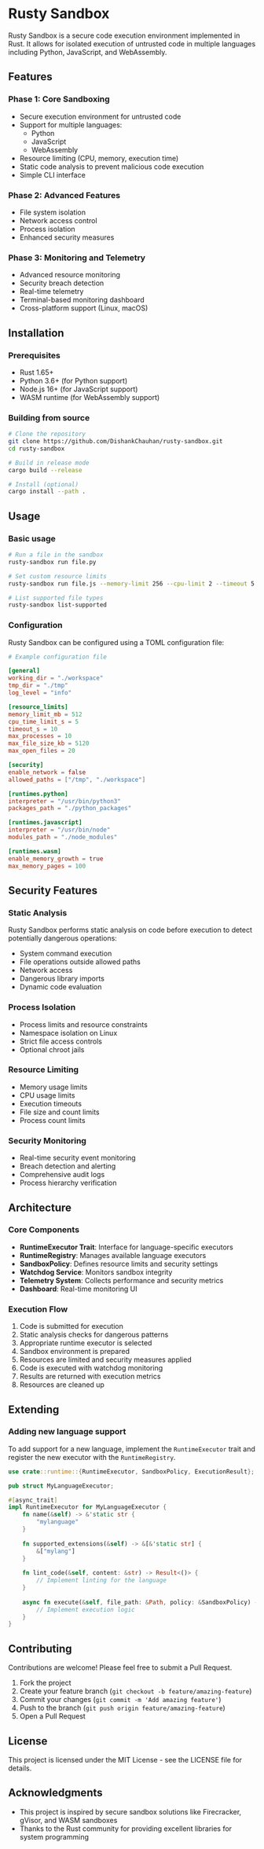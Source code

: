 # Rusty Sandbox

Rusty Sandbox is a secure code execution environment implemented in Rust. It allows for isolated execution of untrusted code in multiple languages including Python, JavaScript, and WebAssembly.

## Features

### Phase 1: Core Sandboxing
- Secure execution environment for untrusted code
- Support for multiple languages:
  - Python
  - JavaScript
  - WebAssembly
- Resource limiting (CPU, memory, execution time)
- Static code analysis to prevent malicious code execution
- Simple CLI interface

### Phase 2: Advanced Features 
- File system isolation
- Network access control
- Process isolation
- Enhanced security measures

### Phase 3: Monitoring and Telemetry
- Advanced resource monitoring
- Security breach detection
- Real-time telemetry
- Terminal-based monitoring dashboard
- Cross-platform support (Linux, macOS)

## Installation

### Prerequisites
- Rust 1.65+
- Python 3.6+ (for Python support)
- Node.js 16+ (for JavaScript support)
- WASM runtime (for WebAssembly support)

### Building from source
```bash
# Clone the repository
git clone https://github.com/DishankChauhan/rusty-sandbox.git
cd rusty-sandbox

# Build in release mode
cargo build --release

# Install (optional)
cargo install --path .
```

## Usage

### Basic usage
```bash
# Run a file in the sandbox
rusty-sandbox run file.py

# Set custom resource limits
rusty-sandbox run file.js --memory-limit 256 --cpu-limit 2 --timeout 5

# List supported file types
rusty-sandbox list-supported
```

### Configuration
Rusty Sandbox can be configured using a TOML configuration file:

```toml
# Example configuration file

[general]
working_dir = "./workspace"
tmp_dir = "./tmp"
log_level = "info"

[resource_limits]
memory_limit_mb = 512
cpu_time_limit_s = 5
timeout_s = 10
max_processes = 10
max_file_size_kb = 5120
max_open_files = 20

[security]
enable_network = false
allowed_paths = ["/tmp", "./workspace"]

[runtimes.python]
interpreter = "/usr/bin/python3"
packages_path = "./python_packages"

[runtimes.javascript]
interpreter = "/usr/bin/node"
modules_path = "./node_modules"

[runtimes.wasm]
enable_memory_growth = true
max_memory_pages = 100
```

## Security Features

### Static Analysis
Rusty Sandbox performs static analysis on code before execution to detect potentially dangerous operations:
- System command execution
- File operations outside allowed paths
- Network access
- Dangerous library imports
- Dynamic code evaluation

### Process Isolation
- Process limits and resource constraints
- Namespace isolation on Linux
- Strict file access controls
- Optional chroot jails

### Resource Limiting
- Memory usage limits
- CPU usage limits
- Execution timeouts
- File size and count limits
- Process count limits

### Security Monitoring
- Real-time security event monitoring
- Breach detection and alerting
- Comprehensive audit logs
- Process hierarchy verification

## Architecture

### Core Components
- **RuntimeExecutor Trait**: Interface for language-specific executors
- **RuntimeRegistry**: Manages available language executors
- **SandboxPolicy**: Defines resource limits and security settings
- **Watchdog Service**: Monitors sandbox integrity
- **Telemetry System**: Collects performance and security metrics
- **Dashboard**: Real-time monitoring UI

### Execution Flow
1. Code is submitted for execution
2. Static analysis checks for dangerous patterns
3. Appropriate runtime executor is selected
4. Sandbox environment is prepared
5. Resources are limited and security measures applied
6. Code is executed with watchdog monitoring
7. Results are returned with execution metrics
8. Resources are cleaned up

## Extending

### Adding new language support
To add support for a new language, implement the `RuntimeExecutor` trait and register the new executor with the `RuntimeRegistry`.

```rust
use crate::runtime::{RuntimeExecutor, SandboxPolicy, ExecutionResult};

pub struct MyLanguageExecutor;

#[async_trait]
impl RuntimeExecutor for MyLanguageExecutor {
    fn name(&self) -> &'static str {
        "mylanguage"
    }
    
    fn supported_extensions(&self) -> &[&'static str] {
        &["mylang"]
    }
    
    fn lint_code(&self, content: &str) -> Result<()> {
        // Implement linting for the language
    }
    
    async fn execute(&self, file_path: &Path, policy: &SandboxPolicy) -> Result<ExecutionResult> {
        // Implement execution logic
    }
}
```

## Contributing

Contributions are welcome! Please feel free to submit a Pull Request.

1. Fork the project
2. Create your feature branch (`git checkout -b feature/amazing-feature`)
3. Commit your changes (`git commit -m 'Add amazing feature'`)
4. Push to the branch (`git push origin feature/amazing-feature`)
5. Open a Pull Request

## License

This project is licensed under the MIT License - see the LICENSE file for details.

## Acknowledgments

- This project is inspired by secure sandbox solutions like Firecracker, gVisor, and WASM sandboxes
- Thanks to the Rust community for providing excellent libraries for system programming
